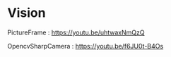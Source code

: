 # Vision

PictureFrame : https://youtu.be/uhtwaxNmQzQ

OpencvSharpCamera : https://youtu.be/f6JU0t-B4Os
